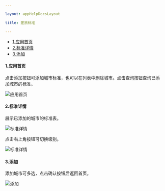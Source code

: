 ```yaml
---

layout: appHelpDocsLayout

title: 差旅标准

---
```

<ul>
   <li><a href="#home">1.应用首页</a></li>
   <li><a href="#list">2.标准详情</a></li>
   <li><a href="#add">3.添加</a></li>
</ul>

#### <span id='home'>1.应用首页</span>

点击添加按钮可添加城市标准，也可以在列表中删除城市。点击查询按钮查询已添加城市的标准。

![应用首页](./img/travestandards/home.jpg)

#### <span id='list'>2.标准详情</span>

展示已添加的城市的标准表。

![标准详情](./img/travestandards/list.jpg)
<br/>

点击右上角按钮可切换级别。

![标准详情](./img/travestandards/opstion.jpg)

#### <span id='add'>3.添加</span>

添加城市可多选，点击确认按钮后返回首页。

![添加](./img/travestandards/add.jpg)

